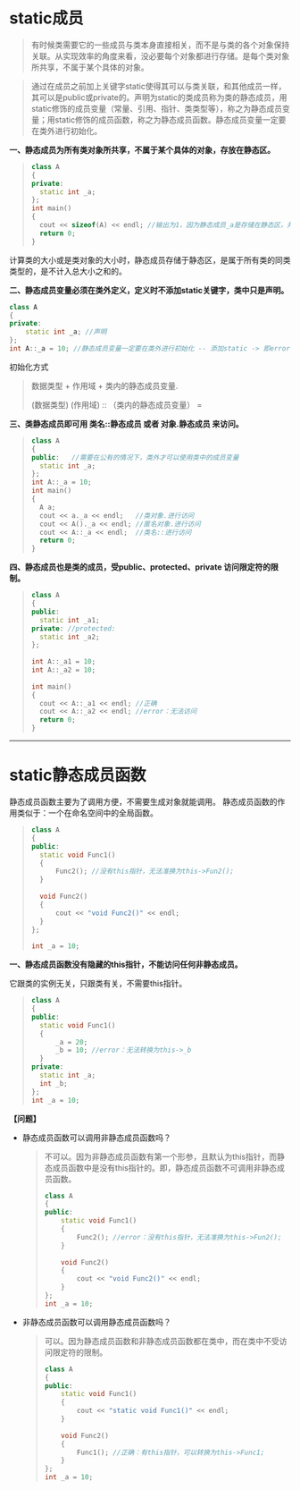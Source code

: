 # **static**成员

>    有时候类需要它的一些成员与类本身直接相关，而不是与类的各个对象保持关联。从实现效率的角度来看，没必要每个对象都进行存储。是每个类对象所共享，不属于某个具体的对象。

>   通过在成员之前加上关键字static使得其可以与类关联，和其他成员一样，其可以是public或private的。声明为static的类成员称为类的静态成员，用static修饰的成员变量（常量、引用、指针、类类型等），称之为静态成员变量；用static修饰的成员函数，称之为静态成员函数。静态成员变量一定要在类外进行初始化。
>



**一、静态成员为所有类对象所共享，不属于某个具体的对象，存放在静态区。**

> ```c++
> class A
> {
> private:
> 	static int _a;
> };
> int main()
> {
> 	cout << sizeof(A) << endl; //输出为1，因为静态成员_a是存储在静态区，并为存储与类的空间中
> 	return 0;
> }
> ```

 计算类的大小或是类对象的大小时，静态成员存储于静态区，是属于所有类的同类类型的，是不计入总大小之和的。



**二、静态成员变量必须在类外定义，定义时不添加static关键字，类中只是声明。**

```c++
class A
{
private:
	static int _a; //声明
};
int A::_a = 10; //静态成员变量一定要在类外进行初始化 -- 添加static -> 即error
```

初始化方式

> 数据类型 + 作用域 + 类内的静态成员变量.
>
> (数据类型) (作用域) :: （类内的静态成员变量）  = 





**三、类静态成员即可用 类名::静态成员 或者 对象.静态成员 来访问。**

> ```c++
> class A
> {
> public:	//需要在公有的情况下，类外才可以使用类中的成员变量
> 	static int _a;
> };
> int A::_a = 10; 
> int main()
> {
> 	A a;
> 	cout << a._a << endl;   //类对象.进行访问
> 	cout << A()._a << endl; //匿名对象.进行访问
> 	cout << A::_a << endl;  //类名::进行访问
> 	return 0;
> }
> ```



**四、静态成员也是类的成员，受public、protected、private 访问限定符的限制。**

> ```c++
> class A
> {
> public:
> 	static int _a1;
> private: //protected:
> 	static int _a2;
> };
>  
> int A::_a1 = 10;
> int A::_a2 = 10;
>  
> int main()
> {
> 	cout << A::_a1 << endl; //正确
> 	cout << A::_a2 << endl; //error：无法访问
> 	return 0;
> }
> ```



---

#  static**静态成员函数**

  静态成员函数主要为了调用方便，不需要生成对象就能调用。 静态成员函数的作用类似于：一个在命名空间中的全局函数。

> ```c++
> class A
> {
> public:
> 	static void Func1()
> 	{
> 		Func2(); //没有this指针，无法准换为this->Fun2();
> 	}
>  
> 	void Func2()
> 	{
> 		cout << "void Func2()" << endl;
> 	}
> };
>  
> int _a = 10;
> ```





**一、静态成员函数没有隐藏的this指针，不能访问任何非静态成员。**

它跟类的实例无关，只跟类有关，不需要this指针。

> ```c++
> class A
> {
> public:
> 	static void Func1()
> 	{
> 		_a = 20;
> 		_b = 10; //error：无法转换为this->_b
> 	}
> private:
> 	static int _a;
> 	int _b;
> };
> int _a = 10;
> ```



**【问题】**

- 静态成员函数可以调用非静态成员函数吗？

  >  不可以。因为非静态成员函数有第一个形参，且默认为this指针，而静态成员函数中是没有this指针的。即，静态成员函数不可调用非静态成员函数。
  >
  > ```c++
  > class A
  > {
  > public:
  > 	static void Func1()
  > 	{
  > 		Func2(); //error：没有this指针，无法准换为this->Fun2();
  > 	}
  >  
  > 	void Func2()
  > 	{
  > 		cout << "void Func2()" << endl;
  > 	}
  > };
  > int _a = 10;
  > ```



- 非静态成员函数可以调用静态成员函数吗？

  >   可以。因为静态成员函数和非静态成员函数都在类中，而在类中不受访问限定符的限制。
  >
  > ```c++
  > class A
  > {
  > public:
  > 	static void Func1()
  > 	{
  > 		cout << "static void Func1()" << endl;
  > 	}
  >  
  > 	void Func2()
  > 	{
  > 		Func1(); //正确：有this指针，可以转换为this->Func1;
  > 	}
  > };
  > int _a = 10;
  > ```